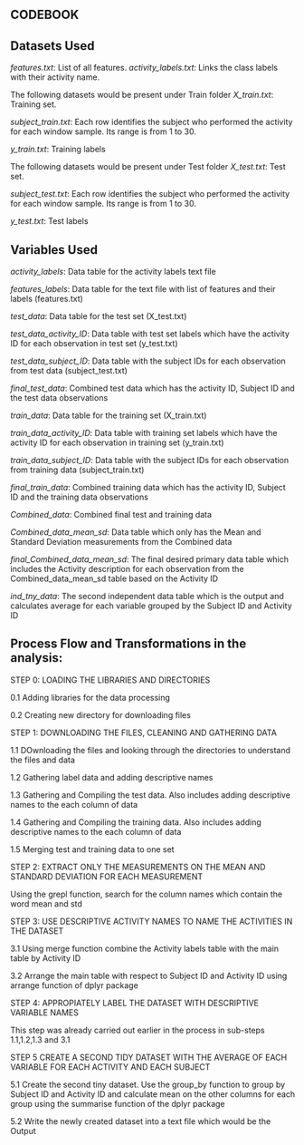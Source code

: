 ## CODEBOOK

## Datasets Used 

*features.txt*: List of all features.
*activity_labels.txt*: Links the class labels with their activity name.

The following datasets would be present under Train folder
*X_train.txt*: Training set.

*subject_train.txt*: Each row identifies the subject who performed the activity for each window sample. Its range is from 1 to 30. 

*y_train.txt*: Training labels

The following datasets would be present under Test folder
*X_test.txt*: Test set.

*subject_test.txt*: Each row identifies the subject who performed the activity for each window sample. Its range is from 1 to 30. 

*y_test.txt*: Test labels

## Variables Used

*activity_labels*: Data table for the activity labels text file

*features_labels*: Data table for the text file with list of features and their labels (features.txt)

*test_data*: Data table for the test set (X_test.txt)

*test_data_activity_ID*: Data table with test set labels which have the activity ID for each observation in 
test set (y_test.txt)

*test_data_subject_ID*: Data table with the subject IDs for each observation from test data (subject_test.txt)

*final_test_data*: Combined test data which has the activity ID, Subject ID and the test data observations

*train_data*: Data table for the training set (X_train.txt)

*train_data_activity_ID*: Data table with training set labels which have the activity ID for each 
observation in training set (y_train.txt)

*train_data_subject_ID*: Data table with the subject IDs for each observation from training data (subject_train.txt)

*final_train_data*: Combined training data which has the activity ID, Subject ID and the training data observations

*Combined_data*: Combined final test and training data

*Combined_data_mean_sd*: Data table which only has the Mean and Standard Deviation measurements from the Combined data

*final_Combined_data_mean_sd*: The final desired primary data table which includes the Activity description for each observation from the Combined_data_mean_sd table based on the Activity ID

*ind_tny_data*: The second independent data table which is the output and calculates average for each variable grouped by the Subject ID and Activity ID

## Process Flow and Transformations in the analysis:

STEP 0: LOADING THE LIBRARIES AND DIRECTORIES

  0.1 Adding libraries for the data processing

  0.2 Creating new directory for downloading files

STEP 1: DOWNLOADING THE FILES, CLEANING AND GATHERING DATA

  1.1 DOwnloading the files and looking through the directories to understand the files and data

  1.2 Gathering label data and adding descriptive names

  1.3 Gathering and Compiling the test data. Also includes adding descriptive names to the each column of data

  1.4 Gathering and Compiling the training data. Also includes adding descriptive names to the each column 
of data

  1.5 Merging test and training data to one set

STEP 2: EXTRACT ONLY THE MEASUREMENTS ON THE MEAN AND STANDARD DEVIATION FOR EACH MEASUREMENT

  Using the grepl function, search for the column names which contain the word mean and std

STEP 3: USE DESCRIPTIVE ACTIVITY NAMES TO NAME THE ACTIVITIES IN THE DATASET

  3.1 Using merge function combine the Activity labels table with the main table by Activity ID

  3.2 Arrange the main table with respect to Subject ID and Activity ID using arrange function of dplyr 
package

STEP 4: APPROPIATELY LABEL THE DATASET WITH DESCRIPTIVE VARIABLE NAMES

  This step was already carried out earlier in the process in sub-steps 1.1,1.2,1.3 and 3.1

STEP 5 CREATE A SECOND TIDY DATASET WITH THE AVERAGE OF EACH VARIABLE FOR EACH ACTIVITY AND EACH SUBJECT

  5.1 Create the second tiny dataset. Use the group_by function to group by Subject ID and Activity ID and 
calculate mean on the other columns for each group using the summarise function of the dplyr package

  5.2 Write the newly created dataset into a text file which would be the Output

